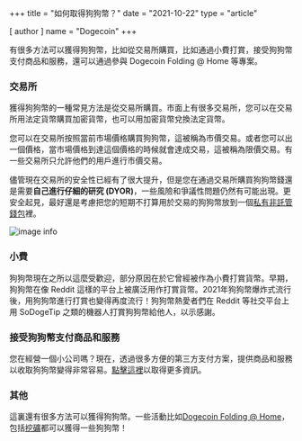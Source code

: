 +++
title = "如何取得狗狗幣？"
date = "2021-10-22"
type = "article"

[ author ]
  name = "Dogecoin"
+++

有很多方法可以獲得狗狗幣，比如從交易所購買，比如通過小費打賞，接受狗狗幣支付商品和服務，還可以通過參與 Dogecoin Folding @ Home 等專案。

### 交易所

獲得狗狗幣的一種常見方法是從交易所購買。市面上有很多交易所，您可以在交易所用法定貨幣購買加密貨幣，也可以用加密貨幣兌換法定貨幣。

您可以在交易所按照當前市場價格購買狗狗幣，這被稱為市價交易。或者您可以出一個價格，當市場價格到達這個價格的時候就會達成交易，這被稱為限價交易。有一些交易所只允許他們的用戶進行市價交易。

儘管現在交易所的安全性已經有了很大提升，但是您在通過交易所購買狗狗幣錢還是需要**自己進行仔細的研究 (DYOR)**，一些風險和爭議性問題仍然有可能出現。更安全起見，最好還是考慮把您的短期不打算用於交易的狗狗幣放到一個[私有非託管錢包](/zh-tw/dogepedia/articles/how-do-i-get-a-wallet)裡。

![image info](/assets/images/dogepedia/5.png)

### 小費

狗狗幣現在之所以這麼受歡迎，部分原因在於它曾經被作為小費打賞貨幣。早期，狗狗幣在像 Reddit 這樣的平台上被廣泛用作打賞貨幣。2021年狗狗幣爆炸式流行後，用狗狗幣進行打賞也變得再度流行！狗狗幣熱愛者們在 Reddit 等社交平台上用 SoDogeTip 之類的機器人打賞狗狗幣給他人，以示感謝。

### 接受狗狗幣支付商品和服務

您在經營一個小公司嗎？現在，透過很多方便的第三方支付方案，提供商品和服務以收取狗狗幣變得非常容易。[點擊這裡](/zh-tw/dogepedia/articles/how-can-my-business-accept-dogecoin)以取得更多資訊。

### 其他

這裏還有很多方法可以獲得狗狗幣。一些活動比如[Dogecoin Folding @ Home](/zh-tw/dogepedia/articles/dogecoin-folding-at-home)，包括[挖礦](/zh-tw/dogepedia/how-tos/mining-dogecoin)都可以獲得一些狗狗幣！